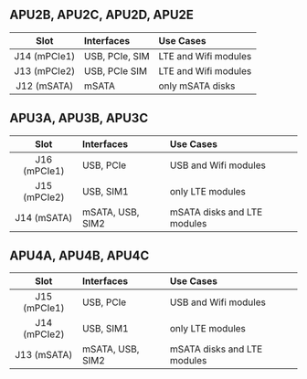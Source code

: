 APU2B, APU2C, APU2D, APU2E
--------------------------

|     Slot     |   Interfaces   |      Use Cases       |
| :----------: | :------------- | :------------------- |
| J14 (mPCIe1) | USB, PCIe, SIM | LTE and Wifi modules |
| J13 (mPCIe2) | USB, PCIe  SIM | LTE and Wifi modules |
| J12 (mSATA)  | mSATA          | only mSATA disks     |

APU3A, APU3B, APU3C
-------------------

|     Slot     |    Interfaces    |          Use Cases          |
| :----------: | :--------------- | :-------------------------- |
| J16 (mPCIe1) | USB, PCIe        | USB and Wifi modules        |
| J15 (mPCIe2) | USB, SIM1        | only LTE modules            |
| J14 (mSATA)  | mSATA, USB, SIM2 | mSATA disks and LTE modules |

APU4A, APU4B, APU4C
-------------------

|     Slot     |    Interfaces    |          Use Cases          |
| :----------: | :--------------- | :-------------------------- |
| J15 (mPCIe1) | USB, PCIe        | USB and Wifi modules        |
| J14 (mPCIe2) | USB, SIM1        | only LTE modules            |
| J13 (mSATA)  | mSATA, USB, SIM2 | mSATA disks and LTE modules |
